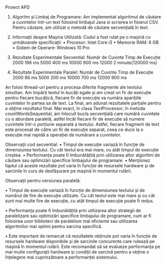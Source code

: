 Proiect APD

1.	Algoritm și Limbaj de Programare: 
Am implementat algoritmul de căutare a cuvintelor într-un text folosind limbajul Java si scrierea in fisierul CSV. Pentru căutare, am utilizat o metodă de căutare secvențială în text.

2. Informații despre Mașina Utilizată: Codul a fost rulat pe o mașină cu următoarele specificații:
•	Procesor: Intel Core i3 
•	Memorie RAM: 6 GB
•	Sistem de Operare: Windows 10 Pro

3. Rezultate Experimentale Secvential:
Număr de Cuvinte	Timp de Execuție
2000	            186 ms
5000	            400 ms
10000	            900 ms
12000	            2 minute(120000 ms)

4. Rezultate Experimentale Paralel:
Număr de Cuvinte	Timp de Execuție
2000	            86 ms
5000	            200 ms
10000	            700 ms
12000	            900 ms

An folosi thread-uri pentru a procesa diferite fragmente ale textului simultan. Am împărți textul în bucăți egale și am creat un fir de execuție pentru fiecare bucățică, fiecare fir de execuție va număra aparițiile cuvintelor în partea sa de text. La final, am adunat rezultatele parțiale pentru a obține rezultatul final. Mai exact, în clasa TextProcessor, în metoda countWordsSequential, am înlocuit bucla secvențială care numără cuvintele cu o abordare paralelă, astfel încât fiecare fir de execuție să numere cuvintele într-o porțiune separată a textului. Astfel, fiecare fragment de text este procesat de către un fir de execuție separat, ceea ce duce la o execuție mai rapidă a operației de numărare a cuvintelor.

Observații cod secvential:
•	Timpul de execuție variază în funcție de dimensiunea textului. Cu cât textul era mai mare, cu atât timpul de execuție creștea.
•	Performanța poate fi îmbunătățită prin utilizarea altor algoritmi de căutare sau optimizări specifice limbajului de programare.
•	Menționez faptul că aceste rezultate pot varia în funcție de resursele hardware și de sarcinile în curs de desfășurare pe mașină în momentul rulării.

Observații pentru versiunea paralelă:

• Timpul de execuție variază în funcție de dimensiunea textului și de numărul de fire de execuție utilizate. Cu cât textul este mai mare și cu cât sunt mai multe fire de execuție, cu atât timpul de execuție poate fi redus.

• Performanța poate fi îmbunătățită prin utilizarea altor strategii de paralelizare sau optimizări specifice limbajului de programare, cum ar fi folosirea unor biblioteci de paralelism mai eficiente sau utilizarea algoritmilor mai optimi pentru sarcina specifică.

• Este important de remarcat că rezultatele obținute pot varia în funcție de resursele hardware disponibile și de sarcinile concurente care rulează pe mașină în momentul rulării. Este recomandat să se evalueze performanța pe mai multe configurații hardware și condiții de sarcină pentru a obține o înțelegere mai cuprinzătoare a performanței sistemului.

